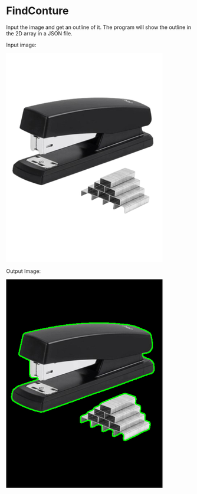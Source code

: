 # FindConture
Input the image and get an outline of it.
The program will show the outline in the 2D array in a JSON file. 

Input image: 

![alt text](Image/img_1.png)

Output Image:

![alt text](Image/Image_with_Contours_screenshot_18.01.2024.png)
